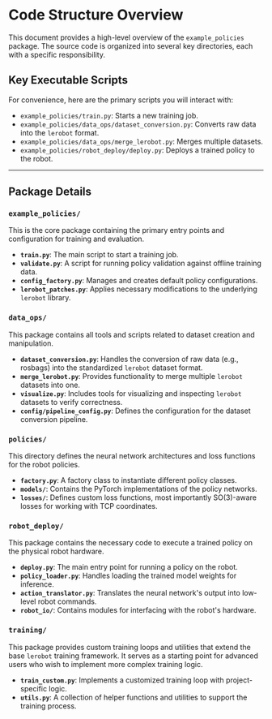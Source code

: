 # Code Structure Overview

This document provides a high-level overview of the `example_policies` package. The source code is organized into several key directories, each with a specific responsibility.

## Key Executable Scripts

For convenience, here are the primary scripts you will interact with:

*   `example_policies/train.py`: Starts a new training job.
*   `example_policies/data_ops/dataset_conversion.py`: Converts raw data into the `lerobot` format.
*   `example_policies/data_ops/merge_lerobot.py`: Merges multiple datasets.
*   `example_policies/robot_deploy/deploy.py`: Deploys a trained policy to the robot.

---

## Package Details

### `example_policies/`

This is the core package containing the primary entry points and configuration for training and evaluation.

*   **`train.py`**: The main script to start a training job.
*   **`validate.py`**: A script for running policy validation against offline training data.
*   **`config_factory.py`**: Manages and creates default policy configurations.
*   **`lerobot_patches.py`**: Applies necessary modifications to the underlying `lerobot` library.

### `data_ops/`

This package contains all tools and scripts related to dataset creation and manipulation.

*   **`dataset_conversion.py`**: Handles the conversion of raw data (e.g., rosbags) into the standardized `lerobot` dataset format.
*   **`merge_lerobot.py`**: Provides functionality to merge multiple `lerobot` datasets into one.
*   **`visualize.py`**: Includes tools for visualizing and inspecting `lerobot` datasets to verify correctness.
*   **`config/pipeline_config.py`**: Defines the configuration for the dataset conversion pipeline.

### `policies/`

This directory defines the neural network architectures and loss functions for the robot policies.

*   **`factory.py`**: A factory class to instantiate different policy classes.
*   **`models/`**: Contains the PyTorch implementations of the policy networks.
*   **`losses/`**: Defines custom loss functions, most importantly SO(3)-aware losses for working with TCP coordinates.

### `robot_deploy/`

This package contains the necessary code to execute a trained policy on the physical robot hardware.

*   **`deploy.py`**: The main entry point for running a policy on the robot.
*   **`policy_loader.py`**: Handles loading the trained model weights for inference.
*   **`action_translator.py`**: Translates the neural network's output into low-level robot commands.
*   **`robot_io/`**: Contains modules for interfacing with the robot's hardware.

### `training/`

This package provides custom training loops and utilities that extend the base `lerobot` training framework. It serves as a starting point for advanced users who wish to implement more complex training logic.

*   **`train_custom.py`**: Implements a customized training loop with project-specific logic.
*   **`utils.py`**: A collection of helper functions and utilities to support the training process.
